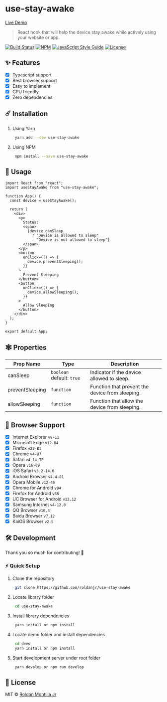 # use-stay-awake

[Live Demo](https://roldanjr.github.io/use-stay-awake/)

> React hook that will help the device stay awake while actively using your website or app.

[![Build Status](https://travis-ci.com/roldanjr/use-stay-awake.svg?branch=master)](https://travis-ci.com/roldanjr/use-stay-awake)
[![NPM](https://img.shields.io/npm/v/use-stay-awake.svg)](https://www.npmjs.com/package/use-stay-awake) [![JavaScript Style Guide](https://img.shields.io/badge/code_style-standard-brightgreen.svg)](https://standardjs.com)
[![License](https://img.shields.io/github/license/roldanjr/use-stay-awake)](https://github.com/roldanjr/use-stay-awake/blob/master/LICENSE)

## :sparkles: Features

- [x] Typescript support
- [x] Best browser support
- [x] Easy to implement
- [x] CPU friendly
- [x] Zero dependencies

## :comet: Installation

1. Using Yarn

   ```sh
    yarn add --dev use-stay-awake
   ```

2. Using NPM

   ```sh
    npm install --save use-stay-awake
   ```

## :100: Usage

```tsx
import React from "react";
import useStayAwake from "use-stay-awake";

function App() {
  const device = useStayAwake();

  return (
    <div>
      <p>
        Status:
        <span>
          {device.canSleep
            ? "Device is allowed to sleep"
            : "Device is not allowed to sleep"}
        </span>
      </p>
      <button
        onClick={() => {
          device.preventSleeping();
        }}
      >
        Prevent Sleeping
      </button>
      <button
        onClick={() => {
          device.allowSleeping();
        }}
      >
        Allow Sleeping
      </button>
    </div>
  );
}

export default App;
```

## :spider_web: Properties

| Prop Name       | Type                      | Description                                     |
| --------------- | ------------------------- | ----------------------------------------------- |
| canSleep        | `boolean` default: `true` | Indicator if the device allowed to sleep.       |  |
| preventSleeping | `function`                | Function that prevent the device from sleeping. |
| allowSleeping   | `function`                | Function that allow the device from sleeping.   |

## :dizzy: Browser Support

- [x] Internet Explorer `v9-11`
- [x] Microsoft Edge `v12-84`
- [x] Firefox `v22-81`
- [x] Chrome `v4-87`
- [x] Safari `v4-14-TP`
- [x] Opera `v16-69`
- [x] iOS Safari `v3.2-14.0`
- [x] Android Browser `v4.4-81`
- [x] Opera Mobile `v12-46`
- [x] Chrome for Android `v84`
- [x] Firefox for Android `v68`
- [x] UC Browser for Android `v12.12`
- [x] Samsung Internet `v4-12.0`
- [x] QQ Browser `v10.4`
- [x] Baidu Browser `v7.12`
- [x] KaiOS Browser `v2.5`

## 🛠 Development

Thank you so much for contributing! :blue_heart:

### ⚡ Quick Setup

1. Clone the repository

   ```sh
    git clone https://github.com/roldanjr/use-stay-awake
   ```

2. Locate library folder

   ```sh
    cd use-stay-awake
   ```

3. Install library dependencies

   ```sh
    yarn install or npm install
   ```

4. Locate demo folder and install dependencies

   ```sh
    cd demo
    yarn install or npm install
   ```

5. Start development server under root folder

   ```sh
    yarn develop or npm run develop
   ```

## :bookmark_tabs: License

MIT © [Roldan Montilla Jr](https://github.com/roldanjr)
